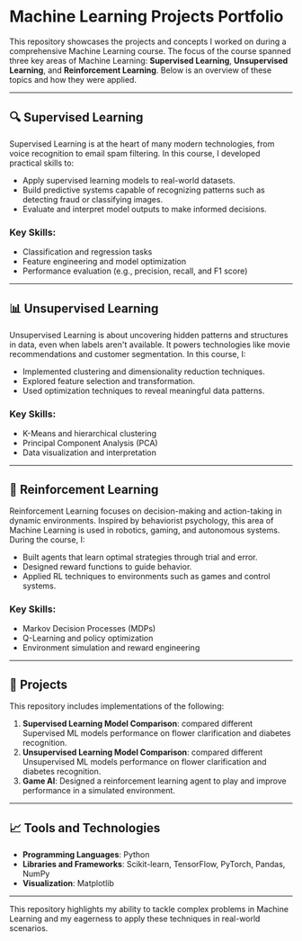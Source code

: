 # Machine Learning Projects Portfolio

This repository showcases the projects and concepts I worked on during a comprehensive Machine Learning course. The focus of the course spanned three key areas of Machine Learning: **Supervised Learning**, **Unsupervised Learning**, and **Reinforcement Learning**. Below is an overview of these topics and how they were applied.

---

## 🔍 Supervised Learning
Supervised Learning is at the heart of many modern technologies, from voice recognition to email spam filtering. In this course, I developed practical skills to:
- Apply supervised learning models to real-world datasets.
- Build predictive systems capable of recognizing patterns such as detecting fraud or classifying images.
- Evaluate and interpret model outputs to make informed decisions.

### **Key Skills:**
- Classification and regression tasks
- Feature engineering and model optimization
- Performance evaluation (e.g., precision, recall, and F1 score)

---

## 📊 Unsupervised Learning
Unsupervised Learning is about uncovering hidden patterns and structures in data, even when labels aren't available. It powers technologies like movie recommendations and customer segmentation. In this course, I:
- Implemented clustering and dimensionality reduction techniques.
- Explored feature selection and transformation.
- Used optimization techniques to reveal meaningful data patterns.

### **Key Skills:**
- K-Means and hierarchical clustering
- Principal Component Analysis (PCA)
- Data visualization and interpretation

---

## 🤖 Reinforcement Learning
Reinforcement Learning focuses on decision-making and action-taking in dynamic environments. Inspired by behaviorist psychology, this area of Machine Learning is used in robotics, gaming, and autonomous systems. During the course, I:
- Built agents that learn optimal strategies through trial and error.
- Designed reward functions to guide behavior.
- Applied RL techniques to environments such as games and control systems.

### **Key Skills:**
- Markov Decision Processes (MDPs)
- Q-Learning and policy optimization
- Environment simulation and reward engineering

---

## 🚀 Projects
This repository includes implementations of the following:
1. **Supervised Learning Model Comparison**: compared different Supervised ML models performance on flower clarification and diabetes recognition.
2. **Unsupervised Learning Model Comparison**: compared different Unsupervised ML models performance on flower clarification and diabetes recognition.
3. **Game AI**: Designed a reinforcement learning agent to play and improve performance in a simulated environment.

---

## 📈 Tools and Technologies
- **Programming Languages**: Python
- **Libraries and Frameworks**: Scikit-learn, TensorFlow, PyTorch, Pandas, NumPy
- **Visualization**: Matplotlib

---

This repository highlights my ability to tackle complex problems in Machine Learning and my eagerness to apply these techniques in real-world scenarios. 
